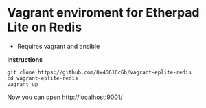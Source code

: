 Vagrant enviroment for Etherpad Lite on Redis
=

* Requires vagrant and ansible

**Instructions**

    git clone https://github.com/0x46616c6b/vagrant-eplite-redis
    cd vagrant-eplite-redis
    vagrant up

Now you can open [http://localhost:9001/](http://localhost:9001/)
